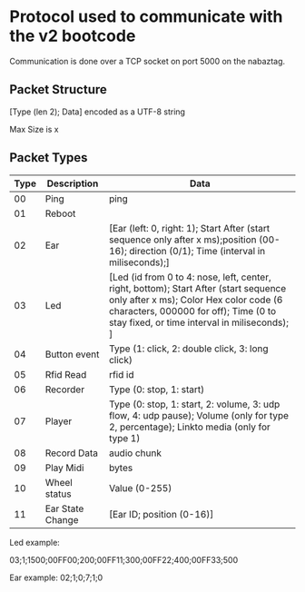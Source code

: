 # Protocol used to communicate with the v2 bootcode

Communication is done over a TCP socket on port 5000 on the nabaztag.

## Packet Structure

[Type (len 2); Data] encoded as a UTF-8 string

Max Size is x

## Packet Types

|Type|Description|Data|
|--|--|--|
|00|Ping|ping|
|01|Reboot||
|02|Ear|[Ear (left: 0, right: 1); Start After (start sequence only after x ms);position (00-16); direction (0/1); Time (interval in miliseconds);]|
|03|Led|[Led (id from 0 to 4: nose, left, center, right, bottom); Start After (start sequence only after x ms); Color Hex color code (6 characters, 000000 for off); Time (0 to stay fixed, or time interval in miliseconds); ]|
|04|Button event|Type (1: click, 2: double click, 3: long click)|
|05|Rfid Read|rfid id|
|06|Recorder|Type (0: stop, 1: start)|
|07|Player|Type (0: stop, 1: start, 2: volume, 3: udp flow, 4: udp pause); Volume (only for type 2, percentage); Linkto media (only for type 1)|
|08|Record Data|audio chunk|
|09|Play Midi|bytes|
|10|Wheel status|Value (0-255)|
|11|Ear State Change|[Ear ID; position (0-16)]|


Led example:

03;1;1500;00FF00;200;00FF11;300;00FF22;400;00FF33;500

Ear example: 
02;1;0;7;1;0